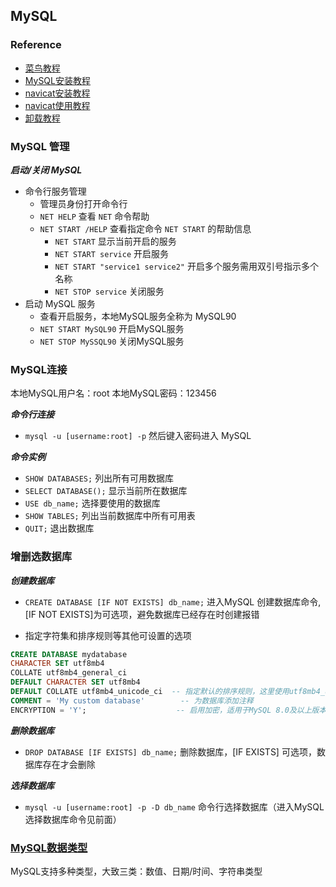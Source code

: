 ## MySQL 
### Reference

- [菜鸟教程](https://www.runoob.com/mysql/mysql-connection.html)
- [MySQL安装教程](https://blog.csdn.net/weixin_47406082/article/details/131867849?ops_request_misc=%257B%2522request%255Fid%2522%253A%2522171647672116800225532250%2522%252C%2522scm%2522%253A%252220140713.130102334..%2522%257D&request_id=171647672116800225532250&biz_id=0&utm_medium=distribute.pc_search_result.none-task-blog-2~all~top_positive~default-2-131867849-null-null.142^v100^pc_search_result_base8&utm_term=MySQL%E5%AE%89%E8%A3%85&spm=1018.2226.3001.4187)
- [navicat安装教程](https://blog.csdn.net/weixin_50670076/article/details/136350060?ops_request_misc=%257B%2522request%255Fid%2522%253A%2522171657178116800182137881%2522%252C%2522scm%2522%253A%252220140713.130102334..%2522%257D&request_id=171657178116800182137881&biz_id=0&utm_medium=distribute.pc_search_result.none-task-blog-2~all~top_positive~default-1-136350060-null-null.142^v100^pc_search_result_base8&utm_term=navicat&spm=1018.2226.3001.4187)
- [navicat使用教程](https://blog.csdn.net/qq_45069279/article/details/105919312?ops_request_misc=%257B%2522request%255Fid%2522%253A%2522171657178116800182137881%2522%252C%2522scm%2522%253A%252220140713.130102334..%2522%257D&request_id=171657178116800182137881&biz_id=0&utm_medium=distribute.pc_search_result.none-task-blog-2~all~top_positive~default-2-105919312-null-null.142^v100^pc_search_result_base8&utm_term=navicat&spm=1018.2226.3001.4187)
- [卸载教程](https://blog.csdn.net/m0_52861000/article/details/131354710?ops_request_misc=%257B%2522request%255Fid%2522%253A%2522172110015316800180631045%2522%252C%2522scm%2522%253A%252220140713.130102334..%2522%257D&request_id=172110015316800180631045&biz_id=0&utm_medium=distribute.pc_search_result.none-task-blog-2~all~top_positive~default-2-131354710-null-null.142^v100^pc_search_result_base8&utm_term=%E5%8D%B8%E8%BD%BDmysql&spm=1018.2226.3001.4187)

### MySQL 管理

***启动/关闭 MySQL***
- 命令行服务管理
  - 管理员身份打开命令行
  - `NET HELP` 查看 `NET` 命令帮助
  - `NET START /HELP` 查看指定命令 `NET START` 的帮助信息
    - `NET START` 显示当前开启的服务
    - `NET START service` 开启服务
    - `NET START "service1 service2"` 开启多个服务需用双引号指示多个名称
    - `NET STOP service` 关闭服务
- 启动 MySQL 服务
  - 查看开启服务，本地MySQL服务全称为 MySQL90
  - `NET START MySQL90` 开启MySQL服务
  - `NET STOP MySSQL90` 关闭MySQL服务


### MySQL连接
本地MySQL用户名：root
本地MySQL密码：123456

***命令行连接***
- `mysql -u [username:root] -p` 然后键入密码进入 MySQL

***命令实例***
- `SHOW DATABASES;` 列出所有可用数据库
- `SELECT DATABASE();` 显示当前所在数据库
- `USE db_name;` 选择要使用的数据库
- `SHOW TABLES;` 列出当前数据库中所有可用表
- `QUIT;` 退出数据库

### 增删选数据库

***创建数据库***
- `CREATE DATABASE [IF NOT EXISTS] db_name;` 进入MySQL 创建数据库命令, [IF NOT EXISTS]为可选项，避免数据库已经存在时创建报错

- 指定字符集和排序规则等其他可设置的选项
```sql
CREATE DATABASE mydatabase
CHARACTER SET utf8mb4
COLLATE utf8mb4_general_ci
DEFAULT CHARACTER SET utf8mb4
DEFAULT COLLATE utf8mb4_unicode_ci  -- 指定默认的排序规则，这里使用utf8mb4_unicode_ci作为示例
COMMENT = 'My custom database'        -- 为数据库添加注释
ENCRYPTION = 'Y';                    -- 启用加密，适用于MySQL 8.0及以上版本
```

***删除数据库***
- `DROP DATABASE [IF EXISTS] db_name;` 删除数据库，[IF EXISTS] 可选项，数据库存在才会删除


***选择数据库***
- `mysql -u [username:root] -p -D db_name`  命令行选择数据库（进入MySQL选择数据库命令见前面）

### [MySQL数据类型](https://www.runoob.com/mysql/mysql-data-types.html)

MySQL支持多种类型，大致三类：数值、日期/时间、字符串类型

